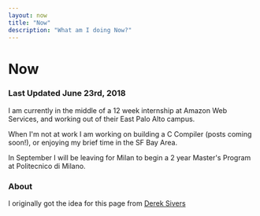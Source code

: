 ```yaml
---
layout: now
title: "Now"
description: "What am I doing Now?"
---
```


# Now

### Last Updated June 23rd, 2018

I am currently in the middle of a 12 week internship at Amazon Web Services,
and working out of their East Palo Alto campus.

When I'm not at work I am working on building a C Compiler (posts coming soon!),
or enjoying my brief time in the SF Bay Area.

In September I will be leaving for Milan to begin a 2 year Master's Program
at Politecnico di Milano.

### About
I originally got the idea for this page from [Derek Sivers](https://sivers.org)
